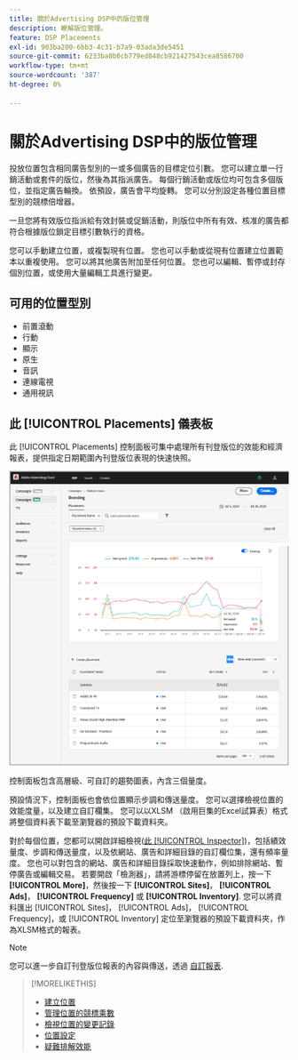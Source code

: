```yaml
---
title: 關於Advertising DSP中的版位管理
description: 瞭解版位管理。
feature: DSP Placements
exl-id: 903ba200-6bb3-4c31-b7a9-03ada3de5451
source-git-commit: 6233ba0b0cb779ed848cb921427543cea8586700
workflow-type: tm+mt
source-wordcount: '387'
ht-degree: 0%

---
```


# 關於Advertising DSP中的版位管理

投放位置包含相同廣告型別的一或多個廣告的目標定位引數。 您可以建立單一行銷活動或套件的版位，然後為其指派廣告。 每個行銷活動或版位均可包含多個版位，並指定廣告輪換。 依預設，廣告會平均旋轉。 您可以分別設定各種位置目標型別的競標倍增器。

一旦您將有效版位指派給有效封裝或促銷活動，則版位中所有有效、核准的廣告都符合根據版位鎖定目標引數執行的資格。

您可以手動建立位置，或複製現有位置。 您也可以手動或從現有位置建立位置範本以重複使用。 您可以將其他廣告附加至任何位置。 您也可以編輯、暫停或封存個別位置，或使用大量編輯工具進行變更。

## 可用的位置型別

* 前置滾動
* 行動
* 顯示
* 原生
* 音訊
* 連線電視
* 通用視訊

## 此 [!UICONTROL Placements] 儀表板

此 [!UICONTROL Placements] 控制面板可集中處理所有刊登版位的效能和經濟報表，提供指定日期範圍內刊登版位表現的快速快照。

![版位控制面板](/help/dsp/assets/placement-dashboard.png)

控制面板包含高層級、可自訂的趨勢圖表，內含三個量度。

預設情況下，控制面板也會依位置顯示步調和傳送量度。 您可以選擇檢視位置的效能度量，以及建立自訂欄集。 您可以以XLSM （啟用巨集的Excel試算表）格式將整個資料表下載至瀏覽器的預設下載資料夾。

對於每個位置，您都可以開啟詳細檢視([此 [!UICONTROL Inspector]](/help/dsp/campaign-management/reports/campaign-reports-about.md))，包括績效量度、步調和傳送量度，以及依網站、廣告和詳細目錄的自訂欄位集，還有頻率量度。 您也可以對包含的網站、廣告和詳細目錄採取快速動作，例如排除網站、暫停廣告或編輯交易。 若要開啟「檢測器」，請將游標停留在放置列上，按一下 **[!UICONTROL More]**，然後按一下 **[!UICONTROL Sites]**， **[!UICONTROL Ads]**， **[!UICONTROL Frequency]** 或 **[!UICONTROL Inventory]**. 您可以將資料匯出 [!UICONTROL Sites]， [!UICONTROL Ads]， [!UICONTROL Frequency]，或 [!UICONTROL Inventory]  定位至瀏覽器的預設下載資料夾，作為XLSM格式的報表。

>[!NOTE]
>
>您可以進一步自訂刊登版位報表的內容與傳送，透過 [自訂報表](/help/dsp/reports/report-about.md).

>[!MORELIKETHIS]
>
>* [建立位置](placement-create.md)
>* [管理位置的競標乘數](placement-manage-bid-multipliers.md)
>* [檢視位置的變更記錄](placement-change-log.md)
>* [位置設定](placement-settings.md)
>* [疑難排解效能](/help/dsp/optimization/troubleshooting-performance.md)
